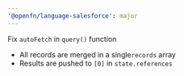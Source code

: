 ```yaml
---
'@openfn/language-salesforce': major
---
```


Fix `autoFetch` in `query()` function

- All records are merged in a single`records` array
- Results are pushed to `[0]` in `state.references`
